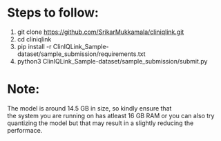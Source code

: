 # Steps to follow:
1) git clone https://github.com/SrikarMukkamala/cliniqlink.git <br> 
2) cd cliniqlink <br>
3) pip install -r ClinIQLink_Sample-dataset/sample_submission/requirements.txt <br>
4) python3 ClinIQLink_Sample-dataset/sample_submission/submit.py <br>

# Note: 
The model is around 14.5 GB in size, so kindly ensure that <br>
the system you are running on has atleast 16 GB RAM or you can also try <br>
quantizing the model but that may result in a slightly reducing the performace.

